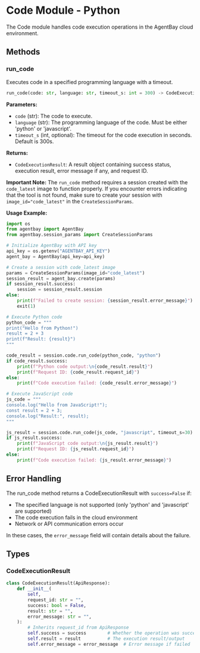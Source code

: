 # Code Module - Python

The Code module handles code execution operations in the AgentBay cloud environment.

## Methods

### run_code

Executes code in a specified programming language with a timeout.

```python
run_code(code: str, language: str, timeout_s: int = 300) -> CodeExecutionResult
```

**Parameters:**
- `code` (str): The code to execute.
- `language` (str): The programming language of the code. Must be either 'python' or 'javascript'.
- `timeout_s` (int, optional): The timeout for the code execution in seconds. Default is 300s.

**Returns:**
- `CodeExecutionResult`: A result object containing success status, execution result, error message if any, and request ID.

**Important Note:**
The `run_code` method requires a session created with the `code_latest` image to function properly. If you encounter errors indicating that the tool is not found, make sure to create your session with `image_id="code_latest"` in the `CreateSessionParams`.

**Usage Example:**

```python
import os
from agentbay import AgentBay
from agentbay.session_params import CreateSessionParams

# Initialize AgentBay with API key
api_key = os.getenv("AGENTBAY_API_KEY")
agent_bay = AgentBay(api_key=api_key)

# Create a session with code_latest image
params = CreateSessionParams(image_id="code_latest")
session_result = agent_bay.create(params)
if session_result.success:
    session = session_result.session
else:
    print(f"Failed to create session: {session_result.error_message}")
    exit(1)

# Execute Python code
python_code = """
print("Hello from Python!")
result = 2 + 3
print(f"Result: {result}")
"""

code_result = session.code.run_code(python_code, "python")
if code_result.success:
    print(f"Python code output:\n{code_result.result}")
    print(f"Request ID: {code_result.request_id}")
else:
    print(f"Code execution failed: {code_result.error_message}")

# Execute JavaScript code
js_code = """
console.log("Hello from JavaScript!");
const result = 2 + 3;
console.log("Result:", result);
"""

js_result = session.code.run_code(js_code, "javascript", timeout_s=30)
if js_result.success:
    print(f"JavaScript code output:\n{js_result.result}")
    print(f"Request ID: {js_result.request_id}")
else:
    print(f"Code execution failed: {js_result.error_message}")
```

## Error Handling

The run_code method returns a CodeExecutionResult with `success=False` if:
- The specified language is not supported (only 'python' and 'javascript' are supported)
- The code execution fails in the cloud environment
- Network or API communication errors occur

In these cases, the `error_message` field will contain details about the failure.

## Types

### CodeExecutionResult

```python
class CodeExecutionResult(ApiResponse):
    def __init__(
        self,
        request_id: str = "",
        success: bool = False,
        result: str = "",
        error_message: str = "",
    ):
        # Inherits request_id from ApiResponse
        self.success = success        # Whether the operation was successful
        self.result = result          # The execution result/output
        self.error_message = error_message  # Error message if failed
``` 